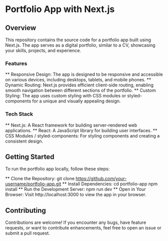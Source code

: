 
# Portfolio App with Next.js #

## Overview ##
This repository contains the source code for a portfolio app built using Next.js. The app serves as a digital portfolio, similar to a CV, showcasing your skills, projects, and experience.

### Features ###

** Responsive Design: The app is designed to be responsive and accessible on various devices, including desktops, tablets, and mobile phones.
** Dynamic Routing: Next.js provides efficient client-side routing, enabling smooth navigation between different sections of the portfolio.
** Custom Styling: The app uses custom styling with CSS modules or styled-components for a unique and visually appealing design.

### Tech Stack ### 

** Next.js: A React framework for building server-rendered web applications.
** React: A JavaScript library for building user interfaces.
** CSS Modules / styled-components: For styling components and creating a consistent design.

## Getting Started ##

To run the portfolio app locally, follow these steps:

** Clone the Repository: git clone https://github.com/your-username/portfolio-app.git
** Install Dependencies: cd portfolio-app npm install
** Run the Development Server: npm run dev
** Open in Your Browser: Visit http://localhost:3000 to view the app in your browser.

## Contributing ##
Contributions are welcome! If you encounter any bugs, have feature requests, or want to contribute enhancements, feel free to open an issue or submit a pull request.
